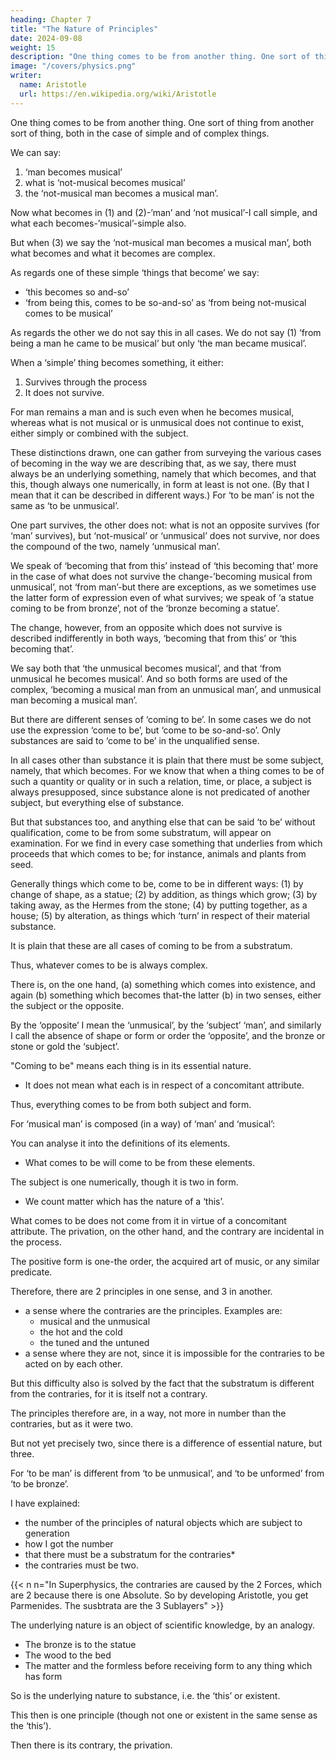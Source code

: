 ```yaml
---
heading: Chapter 7
title: "The Nature of Principles"
date: 2024-09-08
weight: 15
description: "One thing comes to be from another thing. One sort of thing from another sort of thing, both in the case of simple and of complex things."
image: "/covers/physics.png"
writer:
  name: Aristotle 
  url: https://en.wikipedia.org/wiki/Aristotle
---
```



<!-- We will now give our own account, approaching the question first with reference to
becoming in its widest sense: for we shall be following the natural order of inquiry if we
speak first of common characteristics, and then investigate the characteristics of special
cases. -->

One thing comes to be from another thing. One sort of thing from another sort of thing, both in the case of simple and of complex things.

We can say:

1. ‘man becomes musical’
2. what is ‘not-musical becomes musical’
3. the ‘not-musical man becomes a musical man’.

Now what becomes in (1) and (2)-’man’ and ‘not musical’-I call simple, and what each
becomes-’musical’-simple also. 

But when (3) we say the ‘not-musical man becomes a musical man’, both what becomes and what it becomes are complex.

As regards one of these simple ‘things that become’ we say:
- ‘this becomes so and-so’
- ‘from being this, comes to be so-and-so’ as ‘from being not-musical comes to be musical’

As regards the other we do not say this in all cases. We do not say (1) ‘from being a man he came to be musical’ but only ‘the man became musical’.

When a ‘simple’ thing becomes something, it either:

1. Survives through the process
2. It does not survive.

For man remains a man and is such even when he becomes musical, whereas what is not musical or is unmusical does not continue to exist, either simply or combined with the subject.

These distinctions drawn, one can gather from surveying the various cases of becoming
in the way we are describing that, as we say, there must always be an underlying
something, namely that which becomes, and that this, though always one numerically, in
form at least is not one. (By that I mean that it can be described in different ways.) For
‘to be man’ is not the same as ‘to be unmusical’.

One part survives, the other does not: what is not an opposite survives (for ‘man’
survives), but ‘not-musical’ or ‘unmusical’ does not survive, nor does the compound of
the two, namely ‘unmusical man’.

We speak of ‘becoming that from this’ instead of ‘this becoming that’ more in the case
of what does not survive the change-’becoming musical from unmusical’, not ‘from
man’-but there are exceptions, as we sometimes use the latter form of expression even of
what survives; we speak of ‘a statue coming to be from bronze’, not of the ‘bronze
becoming a statue’. 

The change, however, from an opposite which does not survive is described indifferently in both ways, ‘becoming that from this’ or ‘this becoming that’. 

We say both that ‘the unmusical becomes musical’, and that ‘from unmusical he becomes musical’. And so both forms are used of the complex, ‘becoming a musical man from an unmusical man’, and unmusical man becoming a musical man’. 

But there are different senses of ‘coming to be’. In some cases we do not use the expression ‘come to be’, but ‘come to be so-and-so’. Only substances are said to ‘come to be’ in the unqualified sense.

In all cases other than substance it is plain that there must be some subject, namely, that which becomes. For we know that when a thing comes to be of such a quantity or quality or in such a relation, time, or place, a subject is always presupposed, since substance alone is not predicated of another subject, but everything else of substance.

But that substances too, and anything else that can be said ‘to be’ without qualification,
come to be from some substratum, will appear on examination. For we find in every
case something that underlies from which proceeds that which comes to be; for instance,
animals and plants from seed.

Generally things which come to be, come to be in different ways: (1) by change of
shape, as a statue; (2) by addition, as things which grow; (3) by taking away, as the
Hermes from the stone; (4) by putting together, as a house; (5) by alteration, as things
which ‘turn’ in respect of their material substance.

It is plain that these are all cases of coming to be from a substratum.

Thus, whatever comes to be is always complex. 

There is, on the one hand, (a) something which comes into existence, and again (b) something
which becomes that-the latter (b) in two senses, either the subject or the opposite. 

By the ‘opposite’ I mean the ‘unmusical’, by the ‘subject’ ‘man’, and similarly I call the
absence of shape or form or order the ‘opposite’, and the bronze or stone or gold the
‘subject’.


<!-- If there are conditions and principles which constitute natural objects and from which they primarily are or have come to be-have come to be,  -->

"Coming to be" means each thing is in its essential nature.
- It does not mean what each is in respect of a concomitant attribute.

Thus, everything comes to be from both subject and form.

For ‘musical man’ is composed (in a way) of ‘man’ and ‘musical’: 

You can analyse it into the definitions of its elements. 
- What comes to be will come to be from these elements.


The subject is one numerically, though it is two in form.
- We count matter which has the nature of a ‘this’. 

<!-- For it is the man, the gold-the ‘matter’ generally-that is counted, for it is more of , and  -->

What comes to be does not come from it in virtue of a concomitant attribute. The privation, on the other hand, and the contrary are incidental in the process.


The positive form is one-the order, the acquired art of music, or any similar predicate.

Therefore, there are 2 principles in one sense, and 3 in another. 
- a sense where the contraries are the principles. Examples are:
  - musical and the unmusical
  - the hot and the cold
  - the tuned and the untuned 
- a sense where they are not, since it is impossible for the contraries to be acted on by each other. 

But this difficulty also is solved by the fact that the substratum is different from the contraries, for it is itself not a contrary.

The principles therefore are, in a way, not more in number than the contraries, but as it were two.

But not yet precisely two, since there is a difference of essential nature, but three. 

For ‘to be man’ is different from ‘to be unmusical’, and ‘to be unformed’ from ‘to be bronze’.

I have explained:
- the number of the principles of natural objects which are subject to generation
- how I got the number
- that there must be a substratum for the contraries*
- the contraries must be two. 

{{< n n="In Superphysics, the contraries are caused by the 2 Forces, which are 2 because there is one Absolute. So by developing Aristotle, you get Parmenides. The susbtrata are the 3 Sublayers" >}}


<!-- Yet in another way of putting it this is not necessary, as one of the contraries will serve to effect the change by its successive absence and presence.)  -->

The underlying nature is an object of scientific knowledge, by an analogy.

- The bronze is to the statue
- The wood to the bed
- The matter and the formless before receiving form to any thing which has form

So is the underlying nature to substance, i.e. the ‘this’ or existent.

This then is one principle (though not one or existent in the same sense as the ‘this’).

<!-- and the definition was one as we agreed;  -->

Then there is its contrary, the privation.

<!-- In what sense these are two, and in what sense more, has been stated above. 

Only the contraries were principles, and later that a substratum was indispensable, and that the principles were three; our last statement has elucidated the
difference between the contraries, the mutual relation of the principles, and the nature of
the substratum. Whether the form or the substratum is the essential nature of a physical
object is not yet clear. But that the principles are three, and in what sense, and the way
in which each is a principle, is clear.

So much then for the question of the number and the nature of the principles.
 -->